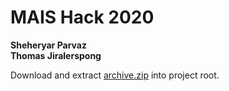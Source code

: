 # MAIS Hack 2020

**Sheheryar Parvaz**  
**Thomas Jiralerspong**

Download and extract [archive.zip](https://www.kaggle.com/alessiocorrado99/animals10) into project root.
